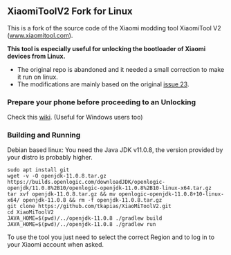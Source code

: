 ## XiaomiToolV2 Fork for Linux

This is  a fork of the source code of the Xiaomi modding tool XiaomiTool V2 (www.xiaomitool.com).

**This tool is especially useful for unlocking the bootloader of Xiaomi devices from Linux.**

  - The original repo is abandoned and it needed a small correction to make it run on linux.
  - The modifications are mainly based on the original [issue 23](https://github.com/francescotescari/XiaoMiToolV2/issues/23).

### Prepare your phone before proceeding to an Unlocking

Check this [wiki](https://github.com/tkapias/XiaoMiToolV2/wiki/Unlock-Bootloader-on-any-Xiaomi-Phones). (Useful for Windows users too)

### Building and Running 

Debian based linux:
You need the Java JDK v11.0.8, the version provided by your distro is probably higher.

```
sudo apt install git
wget -v -O openjdk-11.0.8.tar.gz https://builds.openlogic.com/downloadJDK/openlogic-openjdk/11.0.8%2B10/openlogic-openjdk-11.0.8%2B10-linux-x64.tar.gz
tar xvf openjdk-11.0.8.tar.gz && mv openlogic-openjdk-11.0.8+10-linux-x64/ openjdk-11.0.8 && rm -f openjdk-11.0.8.tar.gz
git clone https://github.com/tkapias/XiaoMiToolV2.git
cd XiaoMiToolV2
JAVA_HOME=$(pwd)/../openjdk-11.0.8 ./gradlew build
JAVA_HOME=$(pwd)/../openjdk-11.0.8 ./gradlew run
```
To use the tool you just need to select the correct Region and to log in to your Xiaomi account when asked.
